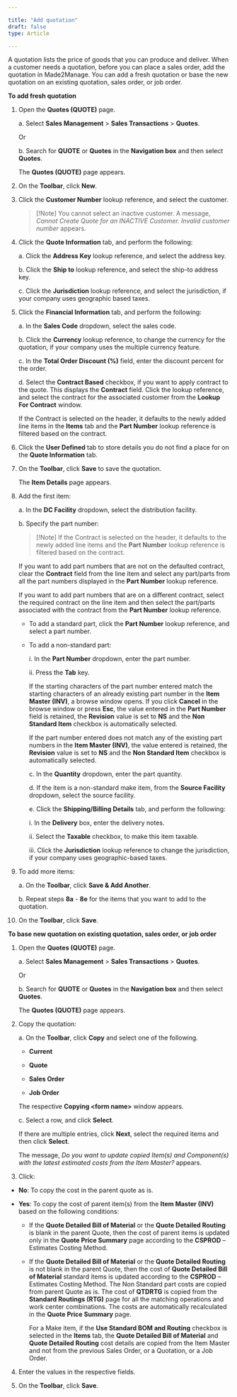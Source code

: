 ```yaml
---

title: "Add quotation"
draft: false
type: Article

---
```


A quotation lists the price of goods that you can produce and deliver. When a customer needs a quotation, before you can place a sales order, add the quotation in Made2Manage. You can add a fresh quotation or base the new quotation on an existing quotation, sales order, or job order.

**To add fresh quotation**

1. Open the **Quotes (QUOTE)** page.

    a. Select **Sales Management** > **Sales Transactions** > **Quotes**.

    Or

    b. Search for **QUOTE** or **Quotes** in the **Navigation box** and then select **Quotes**.

    The **Quotes (QUOTE)** page appears.

2. On the **Toolbar**, click **New**.

3. Click the **Customer Number** lookup reference, and select the customer.

    > [!Note] You cannot select an inactive customer. A message, *Cannot Create Quote for an INACTIVE Customer. Invalid customer number* appears.

4. Click the **Quote Information** tab, and perform the following:

    a. Click the **Address Key** lookup reference, and select the address key.

    b. Click the **Ship to** lookup reference, and select the ship-to address key.

    c. Click the **Jurisdiction** lookup reference, and select the jurisdiction, if your company uses geographic based taxes.

5. Click the **Financial Information** tab, and perform the following:

    a. In the **Sales Code** dropdown, select the sales code.

    b. Click the **Currency** lookup reference, to change the currency for the quotation, if your company uses the multiple currency feature.

    c. In the **Total Order Discount (%)** field, enter the discount percent for the order.

    d. Select the **Contract Based** checkbox, if you want to apply contract to the quote. This displays the **Contract** field. Click the lookup reference, and select the contract for the associated customer from the **Lookup For Contract** window.

    If the Contract is selected on the header, it defaults to the newly added line items in the **Items** tab and the **Part Number** lookup reference is filtered based on the contract.

6. Click the **User Defined** tab to store details you do not find a place for on the **Quote Information** tab.

7. On the **Toolbar**, click **Save** to save the quotation.

    The **Item Details** page appears.

8. Add the first item:

    a. In the **DC Facility** dropdown, select the distribution facility.

    b. Specify the part number:

    > [!Note] If the Contract is selected on the header, it defaults to the newly added line items and the **Part Number** lookup reference is filtered based on the contract.

    If you want to add part numbers that are not on the defaulted contract, clear the **Contract** field from the line item and select any part/parts from all the part numbers displayed in the **Part Number** lookup reference.

    If you want to add part numbers that are on a different contract, select the required contract on the line item and then select the part/parts associated with the contract from the **Part Number** lookup reference.

    - To add a standard part, click the **Part Number** lookup reference, and select a part number.

    - To add a non-standard part:

        i. In the **Part Number** dropdown, enter the part number.

        ii. Press the **Tab** key.

        If the starting characters of the part number entered match the starting characters of an already existing part number in the **Item Master (INV)**, a browse window opens. If you click **Cancel** in the browse window or press **Esc**, the value entered in the **Part Number** field is retained, the **Revision** value is set to **NS** and the **Non Standard Item** checkbox is automatically selected.

        If the part number entered does not match any of the existing part numbers in the **Item Master (INV)**, the value entered is retained, the **Revision** value is set to **NS** and the **Non Standard Item** checkbox is automatically selected.

        c. In the **Quantity** dropdown, enter the part quantity.

        d. If the item is a non-standard make item, from the **Source Facility** dropdown, select the source facility.

        e. Click the **Shipping/Billing Details** tab, and perform the following:

        i. In the **Delivery** box, enter the delivery notes.

        ii. Select the **Taxable** checkbox, to make this item taxable.

        iii. Click the **Jurisdiction** lookup reference to change the jurisdiction, if your company uses geographic-based taxes.

9. To add more items:

    a. On the **Toolbar**, click **Save & Add Another**.

    b. Repeat steps **8a** - **8e** for the items that you want to add to the quotation.

10. On the **Toolbar**, click **Save**.


**To base new quotation on existing quotation, sales order, or job order**

1. Open the **Quotes (QUOTE)** page.

    a. Select **Sales Management** > **Sales Transactions** > **Quotes**.

    Or

    b. Search for **QUOTE** or **Quotes** in the **Navigation box** and then select **Quotes**.

    The **Quotes (QUOTE)** page appears.

2. Copy the quotation:

    a. On the **Toolbar**, click **Copy** and select one of the following.


    - **Current**

    - **Quote**

    - **Sales Order**

    - **Job Order**

    The respective **Copying \<form name>** window appears.

    c. Select a row, and click **Select**.

    If there are multiple entries, click **Next**, select the required items and then click **Select**.

    The message, *Do you want to update copied Item(s) and Component(s) with the latest estimated costs from the Item Master?* appears.

3. Click:

- **No**: To copy the cost in the parent quote as is.

- **Yes**: To copy the cost of parent item(s) from the **Item Master (INV)** based on the following conditions:

    - If the **Quote Detailed Bill of Material** or the **Quote Detailed Routing** is blank in the parent Quote, then the cost of parent items is updated only in the **Quote Price Summary** page according to the **CSPROD** – Estimates Costing Method.

    - If the **Quote Detailed Bill of Material** or the **Quote Detailed Routing** is not blank in the parent Quote, then the cost of **Quote Detailed Bill of Material** standard items is updated according to the **CSPROD** – Estimates Costing Method. The Non Standard part costs are copied from parent Quote as is. The cost of **QTDRTG** is copied from the **Standard Routings (RTG)** page for all the matching operations and work center combinations. The costs are automatically recalculated in the **Quote Price Summary** page.

        For a Make item, if the **Use Standard BOM and Routing** checkbox is selected in the **Items** tab, the **Quote Detailed Bill of Material** and **Quote Detailed Routing** cost details are copied from the Item Master and not from the previous Sales Order, or a Quotation, or a Job Order.

4. Enter the values in the respective fields.

5. On the **Toolbar**, click **Save**.

​